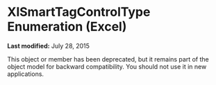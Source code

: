 
# XlSmartTagControlType Enumeration (Excel)

 **Last modified:** July 28, 2015

This object or member has been deprecated, but it remains part of the object model for backward compatibility. You should not use it in new applications.
